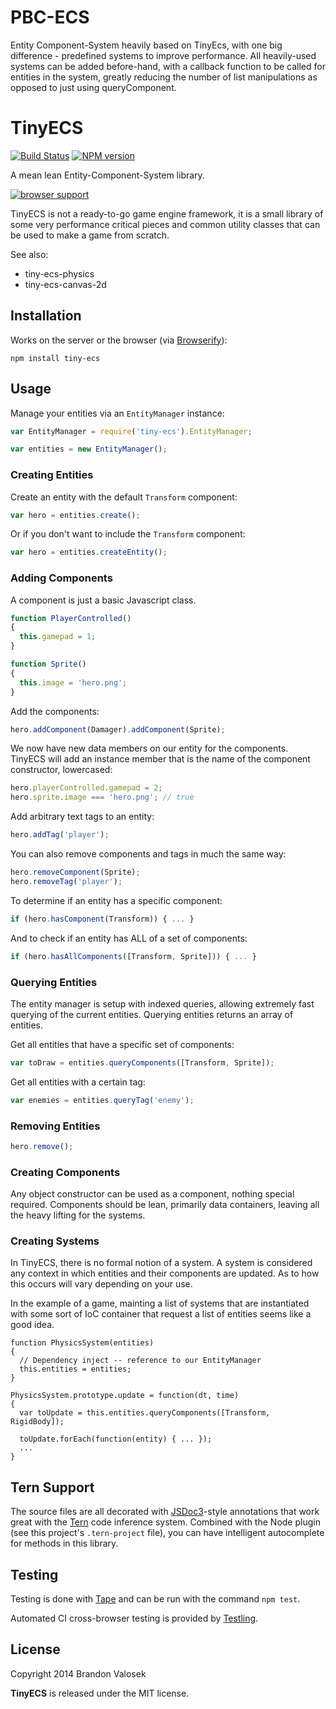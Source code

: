 # PBC-ECS
Entity Component-System heavily based on TinyEcs, with one big difference - predefined systems to improve performance. All heavily-used systems can be added before-hand, with a callback function to be called for entities in the system, greatly reducing the number of list manipulations as opposed to just using queryComponent.



# TinyECS

[![Build Status](https://travis-ci.org/bvalosek/tiny-ecs.png?branch=master)](https://travis-ci.org/bvalosek/tiny-ecs)
[![NPM version](https://badge.fury.io/js/tiny-ecs.png)](http://badge.fury.io/js/tiny-ecs)

A mean lean Entity-Component-System library.

[![browser support](https://ci.testling.com/bvalosek/tiny-ecs.png)](https://ci.testling.com/bvalosek/tiny-ecs)

TinyECS is not a ready-to-go game engine framework, it is a small library of
some very performance critical pieces and common utility classes that can be
used to make a game from scratch.

See also:

* tiny-ecs-physics
* tiny-ecs-canvas-2d

## Installation

Works on the server or the browser (via [Browserify](http://browserify.org)):

```
npm install tiny-ecs
```

## Usage

Manage your entities via an `EntityManager` instance:

```javascript
var EntityManager = require('tiny-ecs').EntityManager;

var entities = new EntityManager();
```

### Creating Entities

Create an entity with the default `Transform` component:

```javascript
var hero = entities.create();
```

Or if you don't want to include the `Transform` component:

```javascript
var hero = entities.createEntity();
```

### Adding Components

A component is just a basic Javascript class.

```javascript
function PlayerControlled()
{
  this.gamepad = 1;
}
```

```javascript
function Sprite()
{
  this.image = 'hero.png';
}
```

Add the components:

```javascript
hero.addComponent(Damager).addComponent(Sprite);
```

We now have new data members on our entity for the components. TinyECS will add
an instance member that is the name of the component constructor, lowercased:

```javascript
hero.playerControlled.gamepad = 2;
hero.sprite.image === 'hero.png'; // true
```

Add arbitrary text tags to an entity:

```javascript
hero.addTag('player');
```

You can also remove components and tags in much the same way:

```javascript
hero.removeComponent(Sprite);
hero.removeTag('player');
```

To determine if an entity has a specific component:

```javascript
if (hero.hasComponent(Transform)) { ... }
```

And to check if an entity has ALL of a set of components:

```javascript
if (hero.hasAllComponents([Transform, Sprite])) { ... }
```

### Querying Entities

The entity manager is setup with indexed queries, allowing extremely fast
querying of the current entities. Querying entities returns an array of
entities.

Get all entities that have a specific set of components:

```javascript
var toDraw = entities.queryComponents([Transform, Sprite]);
```

Get all entities with a certain tag:

```javascript
var enemies = entities.queryTag('enemy');
```

### Removing Entities

```javascript
hero.remove();
```

### Creating Components

Any object constructor can be used as a component, nothing special required.
Components should be lean, primarily data containers, leaving all the heavy
lifting for the systems.

### Creating Systems

In TinyECS, there is no formal notion of a system. A system is considered any
context in which entities and their components are updated. As to how this
occurs will vary depending on your use.

In the example of a game, mainting a list of systems that are instantiated with
some sort of IoC container that request a list of entities seems like a good
idea.

```
function PhysicsSystem(entities)
{
  // Dependency inject -- reference to our EntityManager
  this.entities = entities;
}

PhysicsSystem.prototype.update = function(dt, time)
{
  var toUpdate = this.entities.queryComponents([Transform, RigidBody]);

  toUpdate.forEach(function(entity) { ... });
  ...
}
```

## Tern Support

The source files are all decorated with [JSDoc3](http://usejsdoc.org/)-style
annotations that work great with the [Tern](http://ternjs.net/) code inference
system. Combined with the Node plugin (see this project's `.tern-project`
file), you can have intelligent autocomplete for methods in this library.

## Testing

Testing is done with [Tape](http://github.com/substack/tape) and can be run
with the command `npm test`.

Automated CI cross-browser testing is provided by
[Testling](http://ci.testling.com/bvalosek/tiny-ecs).


## License
Copyright 2014 Brandon Valosek

**TinyECS** is released under the MIT license.


